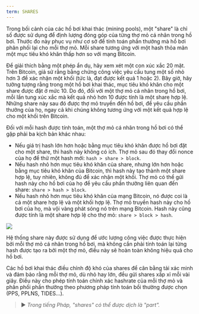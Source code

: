 ```yaml
---
term: SHARES
---
```


Trong bối cảnh của các hồ bơi khai thác (mining pools), một "share" là chỉ số được sử dụng để định lượng đóng góp của từng thợ mỏ cá nhân trong hồ bơi. Thước đo này phục vụ như cơ sở để tính toán phần thưởng mà hồ bơi phân phối lại cho mỗi thợ mỏ. Mỗi share tương ứng với một hash thỏa mãn một mục tiêu khó khăn thấp hơn so với mạng Bitcoin.

Để giải thích bằng một phép ẩn dụ, hãy xem xét một con xúc xắc 20 mặt. Trên Bitcoin, giả sử rằng bằng chứng công việc yêu cầu tung một số nhỏ hơn 3 để xác nhận một khối (tức là, đạt được kết quả 1 hoặc 2). Bây giờ, hãy tưởng tượng rằng trong một hồ bơi khai thác, mục tiêu khó khăn cho một share được đặt ở mức 10. Do đó, đối với một thợ mỏ cá nhân trong hồ bơi, mỗi lần tung xúc xắc mà kết quả nhỏ hơn 10 được tính là một share hợp lệ. Những share này sau đó được thợ mỏ truyền đến hồ bơi, để yêu cầu phần thưởng của họ, ngay cả khi chúng không tương ứng với một kết quả hợp lệ cho một khối trên Bitcoin.

Đối với mỗi hash được tính toán, một thợ mỏ cá nhân trong hồ bơi có thể gặp phải ba kịch bản khác nhau:
* Nếu giá trị hash lớn hơn hoặc bằng mục tiêu khó khăn được hồ bơi đặt cho một share, thì hash này không có ích. Thợ mỏ sau đó thay đổi nonce của họ để thử một hash mới: `hash > share > block`.
* Nếu hash nhỏ hơn mục tiêu khó khăn của share, nhưng lớn hơn hoặc bằng mục tiêu khó khăn của Bitcoin, thì hash này tạo thành một share hợp lệ, tuy nhiên, không đủ để xác nhận một khối. Thợ mỏ có thể gửi hash này cho hồ bơi của họ để yêu cầu phần thưởng liên quan đến share: `share > hash > block`.
* Nếu hash nhỏ hơn mục tiêu khó khăn của mạng Bitcoin, nó được coi là cả một share hợp lệ và một khối hợp lệ. Thợ mỏ truyền hash này cho hồ bơi của họ, mà vội vàng phát sóng nó trên mạng Bitcoin. Hash này cũng được tính là một share hợp lệ cho thợ mỏ: `share > block > hash`.

![](../../dictionnaire/assets/32.png)

Hệ thống share này được sử dụng để ước lượng công việc được thực hiện bởi mỗi thợ mỏ cá nhân trong hồ bơi, mà không cần phải tính toán lại từng hash được tạo ra bởi một thợ mỏ, điều này sẽ hoàn toàn không hiệu quả cho hồ bơi.

Các hồ bơi khai thác điều chỉnh độ khó của shares để cân bằng tải xác minh và đảm bảo rằng mỗi thợ mỏ, dù nhỏ hay lớn, đều gửi shares xấp xỉ mỗi vài giây. Điều này cho phép tính toán chính xác hashrate của mỗi thợ mỏ và phân phối phần thưởng theo phương pháp tính toán bồi thường được chọn (PPS, PPLNS, TIDES...).

> ► *Trong tiếng Pháp, "shares" có thể được dịch là "part".*